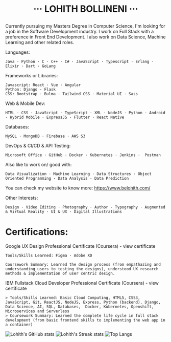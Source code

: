 # <p align="center"> ··· LOHITH BOLLINENI ··· </p>

Currently pursuing my Masters Degree in Computer Science, I'm looking for a job in the Software Development industry. I work on Full Stack with a preference in Front End Development.  I also work on Data Science, Machine Learning and other related roles.

Languages: 
  ```
  Java · Python · C · C++ · C# · JavaScript · Typescript · Erlang · Elixir · Dart · GoLang
  ```
Frameworks or Libraries: 
  ```
  Javascript: React · Vue · Angular
  Python: Django · Flask 
  CSS: Bootstrap · Bulma · Tailwind CSS · Material UI · Sass
  ```
Web & Mobile Dev:
  ```
  HTML · CSS · JavaScript · TypeScript · XML · NodeJS · Python · Android · Hybrid Mobile · ExpressJS · Flutter · React Native
  ```
Databases:
  ```
  MySQL · MongoDB · Firebase · AWS S3
  ```
DevOps & CI/CD & API Testing:
  ```
  Microsoft Office · GitHub · Docker · Kubernetes · Jenkins ·  Postman
  ```
Also like to work on/ good with:
  ```
  Data Visualization · Machine Learning · Data Structures · Object Oriented Programming · Data Analysis · Data Prediction
  ```

You can check my website to know more: https://www.belohith.com/

Other Interests:
  ```
  Design · Video Editing · Photography · Author · Typography · Augmented & Virtual Reality · UI & UX · Digital Illustrations
  ```

# Certifications:

Google UX Design Professional Certificate (Coursera) - view certificate
```
Tools/Skills Learned: Figma · Adobe XD

Coursework Summary: Learned the design process (from empathazing and understanding users to testing the designs), understood UX research methods & implementation of user centric design.
```


IBM Fullstack Cloud Developer Professional Certificate (Coursera) - view certificate
```
> Tools/Skills Learned: Basic Cloud Computing, HTML5, CSS3, JavaScript, Git, ReactJS, NodeJS, Express, Python (backend), Django, Data Science, AI, SQL, Databases,  Docker, Kubernetes, Openshift, Microservices and Serverless
> Coursework Summary: Learned the complete life cycle in full stack development (from basic frontend skills to implementing the web app in a container)
```

![Lohith's GitHub stats](https://github-readme-stats.vercel.app/api?username=belohith&theme=onedark)
![Lohith's Streak stats](https://github-readme-streak-stats.herokuapp.com/?user=belohith&theme=onedark)
![Top Langs](https://github-readme-stats.vercel.app/api/top-langs/?username=belohith&layout=compact&theme=onedark)



